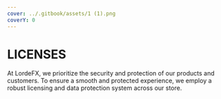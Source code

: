 ```yaml
---
cover: ../.gitbook/assets/1 (1).png
coverY: 0
---
```


# LICENSES

At LordeFX, we prioritize the security and protection of our products and customers. To ensure a smooth and protected experience, we employ a robust licensing and data protection system across our store.
